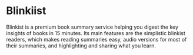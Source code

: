 # Blinkiist
Blinkist is a premium book summary service helping you digest the key insights of books in 15 minutes. Its main features are the simplistic blinkist readers, which makes reading summaries easy, audio versions for most of their summaries, and highlighting and sharing what you learn. 
